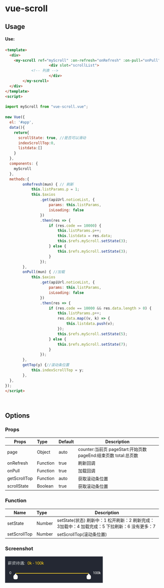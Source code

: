 # vue-scroll
## Usage

#### Use:

```html
<template>
  <div>
    <my-scroll ref="myScroll" :on-refresh="onRefresh" :on-pull="onPull" :get-scroll-top="getTop" :scroll-state="scrollState">
					<div slot="scrollList">
            <!-- 列表 -->
					</div>
		</my-scroll>
  </div>
</template>
<script>

import myScroll from "vue-scroll.vue";

new Vue({
  el: '#app',
  data(){
    return{
      scrollState: true, //是否可以滑动
      indexScrollTop:0,
      listdata:[]
    }
  },
  components: {
    myScroll
  },
  methods:{
        onRefresh(mun) { // 刷新
            this.listParams.p = 1;
            this.$axios
                .get(apiUrl.noticeList, {
                    params: this.listParams,
                    isLoading: false
                })
                .then(res => {
                    if (res.code == 10000) {
                        this.listParams.p++;
                        this.listdata = res.data;
                        this.$refs.myScroll.setState(3);
                    } else {
                        this.$refs.myScroll.setState(3);
                    }
                });
        },
        onPull(mun) { //加载
            this.$axios
                .get(apiUrl.noticeList, {
                    params: this.listParams,
                    isLoading: false
                })
                .then(res => {
                    if (res.code == 10000 && res.data.length > 0) {
                        this.listParams.p++;
                        res.data.map((v, k) => {
                            this.listdata.push(v);
                        });
                        this.$refs.myScroll.setState(5);
                    } else {
                        this.$refs.myScroll.setState(7);
                    }
                });
        },
        getTop(y) {//滚动条位置
            this.indexScrollTop = y;
        },
  },
});
</script>
```
<br>


## Options

### Props
| Props        | Type     | Default | Description                                                        |
| ------------ | :------- | ------- | ------------------------------------------------------------------ |
| page         | Object   | auto    | counter:当前页  pageStart:开始页数  pageEnd:结束页数  total:总页数 |
| onRefresh    | Function | true    | 刷新回调                                                           |
| onPull       | Function | true    | 加载回调                                                           |
| getScrollTop | Function | auto    | 获取滚动条位置                                                     |
| scrollState  | Boolean  | true    | 获取滚动条位置                                                     |

### Function
| Name         | Type   | Description                                                                                   |
| ------------ | :----- | --------------------------------------------------------------------------------------------- |
| setState     | Number | setState(状态) 刷新中：1 松开刷新：2 刷新完成：3加载中：4 加载完成：5 下拉刷新：6 没有更多：7 |
| setScrollTop | Number | setScrollTop(滚动条位置)                                                                      |

### Screenshot
<img src="https://github.com/474782977/vue-slider/blob/master/screenshot/1.jpg" width="320px" style="display:inline;">

